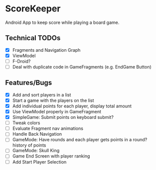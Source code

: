 # ScoreKeeper

Android App to keep score while playing a board game.

## Technical TODOs
- [x] Fragments and Navigation Graph
- [x] ViewModel
- [ ] F-Droid?
- [ ] Deal with duplicate code in GameFragments (e.g. EndGame Button)

## Features/Bugs

- [x] Add and sort players in a list
- [x] Start a game with the players on the list
- [x] Add individual points for each player, display total amount
- [x] Use ViewModel properly in GameFragment
- [x] SimpleGame: Submit points on keyboard submit?
- [ ] Tweak colors
- [ ] Evaluate Fragment nav animations
- [ ] Handle Back Navigation
- [ ] GameMode: Have rounds and each player gets points in a round? history of points
- [ ] GameMode: Skull King
- [ ] Game End Screen with player ranking
- [ ] Add Start Player Selection
